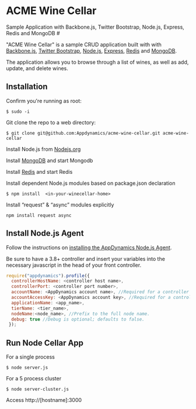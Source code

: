 ACME Wine Cellar
=============

Sample Application with Backbone.js, Twitter Bootstrap, Node.js, Express, Redis and MongoDB #

"ACME Wine Cellar" is a sample CRUD application built with with [Backbone.js](http://backbonejs.org/), [Twitter Bootstrap](http://getbootstrap.com/), [Node.js](http://nodejs.org/), [Express](http://expressjs.com/), [Redis](http://redis.io/) and [MongoDB](https://www.mongodb.org/).

The application allows you to browse through a list of wines, as well as add, update, and delete wines.

Installation
-----------------

Confirm you're running as root:

    $ sudo -i

Git clone the repo to a web directory:

    $ git clone git@github.com:Appdynamics/acme-wine-cellar.git acme-wine-cellar

Install Node.js from [Nodejs.org](http://nodejs.org/download/)

Install [MongoDB](http://docs.mongodb.org/manual/installation/) and start Mongodb

Install [Redis](http://redis.io/download) and start Redis

Install dependent Node.js modules based on package.json declaration

    $ npm install  <in-your-winecellar-home>

Install “request” & “async” modules explicitly

    npm install request async

Install Node.js Agent
-----------------

Follow the instructions on [installing the AppDynamics Node.js Agent](http://docs.appdynamics.com/display/PRO14S/Install+the+App+Agent+for+Node.js).

Be sure to have a 3.8+ controller and insert your variables into the necessary javascript in the head of your front controller. 

```javascript
require("appdynamics").profile({
  controllerHostName: <controller host name>,
  controllerPort: <controller port number>,
  accountName: <AppDynamics account name>, //Required for a controller running in multi-tenant mode.
  accountAccessKey: <AppDynamics account key>, //Required for a controller running in multi-tenant mode.
  applicationName: <app_name>,
  tierName: <tier_name>,
  nodeName:<node_name>, //Prefix to the full node name.
  debug: true //Debug is optional; defaults to false.
 });

```

Run Node Cellar App
-----------------

For a single process

    $ node server.js
    
For a 5 process cluster

    $ node server-cluster.js

Access http://[hostname]:3000

